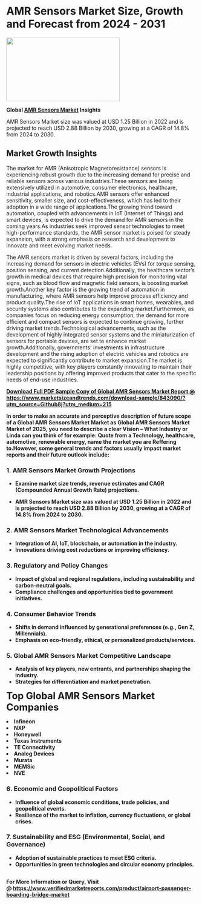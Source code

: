 <H1>AMR Sensors Market Size, Growth and Forecast from 2024 - 2031</H1><img class="aligncenter size-medium wp-image-584254" src="https://thirdeyenews.in/wp-content/uploads/2024/09/Global-Market-Research-300x168.jpeg" alt="" width="300" height="168" /><p><strong>Global&nbsp;<a href="https://www.marketsizeandtrends.com/download-sample/843090/?utm_source=Github8j?utm_medium=215">AMR Sensors Market</a> Insights</strong></p><p>AMR Sensors Market size was valued at USD 1.25 Billion in 2022 and is projected to reach USD 2.88 Billion by 2030, growing at a CAGR of 14.8% from 2024 to 2030.</p><p><h2>Market Growth Insights</h2> <p>The market for AMR (Anisotropic Magnetoresistance) sensors is experiencing robust growth due to the increasing demand for precise and reliable sensors across various industries.These sensors are being extensively utilized in automotive, consumer electronics, healthcare, industrial applications, and robotics.AMR sensors offer enhanced sensitivity, smaller size, and cost-effectiveness, which has led to their adoption in a wide range of applications.The growing trend toward automation, coupled with advancements in IoT (Internet of Things) and smart devices, is expected to drive the demand for AMR sensors in the coming years.As industries seek improved sensor technologies to meet high-performance standards, the AMR sensor market is poised for steady expansion, with a strong emphasis on research and development to innovate and meet evolving market needs.</p> <p><strong><a href="#"></a></strong></p> <p>The AMR sensors market is driven by several factors, including the increasing demand for sensors in electric vehicles (EVs) for torque sensing, position sensing, and current detection.Additionally, the healthcare sector’s growth in medical devices that require high precision for monitoring vital signs, such as blood flow and magnetic field sensors, is boosting market growth.Another key factor is the growing trend of automation in manufacturing, where AMR sensors help improve process efficiency and product quality.The rise of IoT applications in smart homes, wearables, and security systems also contributes to the expanding market.Furthermore, as companies focus on reducing energy consumption, the demand for more efficient and compact sensors is expected to continue growing, further driving market trends.Technological advancements, such as the development of highly integrated sensor systems and the miniaturization of sensors for portable devices, are set to enhance market growth.Additionally, governments' investments in infrastructure development and the rising adoption of electric vehicles and robotics are expected to significantly contribute to market expansion.The market is highly competitive, with key players constantly innovating to maintain their leadership positions by offering improved products that cater to the specific needs of end-use industries.<p><strong><a href="#"></p><p><span class=""><strong>Download Full PDF Sample Copy of Global AMR Sensors Market Report</strong> @ <a href="https://www.marketsizeandtrends.com/download-sample/843090/?utm_source=Github8j?utm_medium=215" target="_blank">https://www.marketsizeandtrends.com/download-sample/843090/?utm_source=Github8j?utm_medium=215</a></span></p><p>In order to make an accurate and perceptive description of future scope of a Global&nbsp;AMR Sensors Market Market as Global&nbsp;AMR Sensors Market Market of 2025, you need to describe a clear Vision &ndash; What Industry or Linda can you think of for example: Quote from a Technology, healthcare, automotive, renewable energy, name the market you are Reffering to.However, some general trends and factors usually impact market reports and their future outlook include:</p><h3>1.&nbsp;<strong>AMR Sensors Market Growth Projections</strong></h3><ul><li>Examine market size trends, revenue estimates and CAGR (Compounded Annual Growth Rate) projections.</li><li><p>AMR Sensors Market size was valued at USD 1.25 Billion in 2022 and is projected to reach USD 2.88 Billion by 2030, growing at a CAGR of 14.8% from 2024 to 2030.</p></li></ul><h3>2.&nbsp;<strong>AMR Sensors Market Technological Advancements</strong></h3><ul><li>Integration of AI, IoT, blockchain, or automation in the industry.</li><li>Innovations driving cost reductions or improving efficiency.</li></ul><h3>3.&nbsp;<strong>Regulatory and Policy Changes</strong></h3><ul><li>Impact of global and regional regulations, including sustainability and carbon-neutral goals.</li><li>Compliance challenges and opportunities tied to government initiatives.</li></ul><h3>4.&nbsp;<strong>Consumer Behavior Trends</strong></h3><ul><li>Shifts in demand influenced by generational preferences (e.g., Gen Z, Millennials).</li><li>Emphasis on eco-friendly, ethical, or personalized products/services.</li></ul><h3>5.&nbsp;<strong>Global AMR Sensors Market Competitive Landscape</strong></h3><ul><li>Analysis of key players, new entrants, and partnerships shaping the industry.</li><li>Strategies for differentiation and market penetration.</li></ul><p data-pm-slice="1 1 []"><span style="color: inherit; font-family: inherit; font-size: 25px;">Top Global AMR Sensors Market Companies</span></p><div class="" data-test-id=""><p><li>Infineon</li><li> NXP</li><li> Honeywell</li><li> Texas Instruments</li><li> TE Connectivity</li><li> Analog Devices</li><li> Murata</li><li> MEMSic</li><li> NVE</li></p></div><h3>6.&nbsp;<strong>Economic and Geopolitical Factors</strong></h3><ul><li>Influence of global economic conditions, trade policies, and geopolitical events.</li><li>Resilience of the market to inflation, currency fluctuations, or global crises.</li></ul><h3>7.&nbsp;<strong>Sustainability and ESG (Environmental, Social, and Governance)</strong></h3><ul><li>Adoption of sustainable practices to meet ESG criteria.</li><li>Opportunities in green technologies and circular economy principles.</li></ul><h2><strong style="font-size: 14px;">For More Information or Query, Visit @&nbsp;</strong><a style="background-color: #ffffff; font-size: 14px;" href="https://www.marketsizeandtrends.com/report/amr-sensors-market/" target="_blank">https://www.verifiedmarketreports.com/product/airport-passenger-boarding-bridge-market</a></h2>